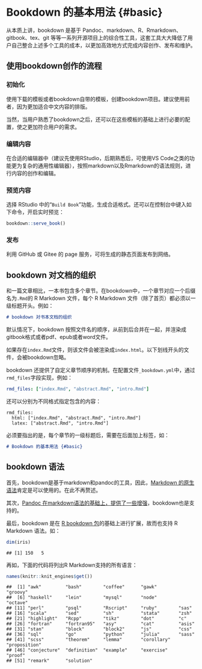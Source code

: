 # Bookdown 的基本用法 {#basic}

从本质上讲，bookdown 是基于 Pandoc、markdown、R、Rmarkdown、gitbook、tex、git 等等一系列开源项目上的综合性工具，这套工具大大降低了用户自己整合上述多个工具的成本，以更加高效地方式完成内容创作、发布和维护。

## 使用bookdown创作的流程

### 初始化

使用下载的模板或者bookdown自带的模板，创建bookdown项目。建议使用前者，因为更加适合中文内容的排版。

当然，当用户熟悉了bookdown之后，还可以在这些模板的基础上进行必要的配置，使之更加符合用户的需求。

### 编辑内容

在合适的编辑器中（建议先使用RStudio，后期熟悉后，可使用VS Code之类的功能更为复杂的通用性编辑器），按照markdown以及Rmarkdown的语法规则，进行内容的创作和编辑。

### 预览内容

选择 RStudio 中的“`Build Book`”功能，生成合适格式。还可以在控制台中键入如下命令，开启实时预览：

```R
bookdown::serve_book()
```

### 发布

利用 GitHub 或 Gitee 的 page 服务，可将生成的静态页面发布到网络。

## bookdown 对文档的组织

和一篇文章相比，一本书包含多个章节。在bookdown中，一个章节对应一个后缀名为`.Rmd`的 R Markdown 文件，每个 R Markdown 文件（除了首页）都必须以一级标题开头。例如：

```markdown
# bookdown 对书本文档的组织
```

默认情况下，bookdown 按照文件名的顺序，从前到后合并在一起，并渲染成gitbook格式或者pdf、epub或者word文件。

如果存在`index.Rmd`文件，则该文件会被渲染成`index.html`。以下划线开头的文件，会被bookdown忽略。

bookdown 还提供了自定义章节顺序的机制。在配置文件`_bookdown.yml`中，通过`rmd_files`字段实现，例如：

```YAML
rmd_files: ["index.Rmd", "abstract.Rmd", "intro.Rmd"]
```

还可以分别为不同格式指定包含的内容：

```
rmd_files:
  html: ["index.Rmd", "abstract.Rmd", "intro.Rmd"]
  latex: ["abstract.Rmd", "intro.Rmd"]
```

必须要指出的是，每个章节的一级标题后，需要在后面加上标签，如：

```markdown
# Bookdown 的基本用法 {#basic}
```

## bookdown 语法

首先，bookdown是基于markdown和pandoc的工具，因此，[Markdown 的原生语法](https://daringfireball.net/projects/markdown/syntax)肯定是可以使用的。在此不再赘述。

其次，[Pandoc 在markdown语法的基础上，提供了一些增强](https://pandoc.org/MANUAL.html#pandocs-markdown)，bookdown也是支持的。

最后，bookdown 是在 [R bookdown 包](https://rmarkdown.rstudio.com/index.html)的基础上进行扩展，故而也支持 R Markdown 语法。如：


```r
dim(iris)
```

```
## [1] 150   5
```

再如，下面的代码将列出R Markdown支持的所有语言：


```r
names(knitr::knit_engines$get())
```

```
##  [1] "awk"         "bash"        "coffee"      "gawk"        "groovy"     
##  [6] "haskell"     "lein"        "mysql"       "node"        "octave"     
## [11] "perl"        "psql"        "Rscript"     "ruby"        "sas"        
## [16] "scala"       "sed"         "sh"          "stata"       "zsh"        
## [21] "highlight"   "Rcpp"        "tikz"        "dot"         "c"          
## [26] "fortran"     "fortran95"   "asy"         "cat"         "asis"       
## [31] "stan"        "block"       "block2"      "js"          "css"        
## [36] "sql"         "go"          "python"      "julia"       "sass"       
## [41] "scss"        "theorem"     "lemma"       "corollary"   "proposition"
## [46] "conjecture"  "definition"  "example"     "exercise"    "proof"      
## [51] "remark"      "solution"
```
